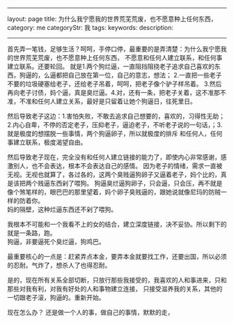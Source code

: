 


---
layout: page
title:  为什么我宁愿我的世界荒芜荒废，也不愿意种上任何东西，
category: me
categoryStr: 我
tags: 
keywords:
description:

---

首先弄一笔钱，足够生活？呵呵，手停口停，最重要的是弄清楚：为什么我宁愿我的世界荒芜荒废，也不愿意种上任何东西，
不愿意和任何人建立联系，和任何事建立联系。还要轮回。
就是1.两个狗烂逼，一直阻挡阻挠老子追求自己喜欢的东西，狗逼的，么逼都把自己放在第一位，自己的意志，想法；
2.一直把一些老子不要的垃圾硬塞给老子，还给老子吊着，呵呵，把老子像个驴子样吊着。
3.然后再向老子讨债，妈个逼，真是臭烂逼。4.对，还有一条，把老子关着，这不准那不准，不准和任何人建立关系，最好是只留着让她个狗逼日，往死里日。

然后导致老子这边：1.害怕失败，不敢去追求自己想要的，喜欢的，习得性无助；
2.内心自卑，不停的否定老子，压抑老子，逼迫老子，不听老子说的一句话，；3.就是极度的想摆脱一些事情，两个狗逼卵子，所以就极度的排斥
和任何人，任何事建立联系，极度渴望自由。

然后导致老子现在，完全没有和任何人建立链接的能力了，即使内心非常感谢，感激别人，也不会表达，根本不会表达自己的感情。
因为老子的情绪，需求一直被无视。无视也就算了，各过各的，这两个臭贱逼狗卵子又逼着老子，妈个比的，真是该把两个贱逼东西剁了喂狗。
狗逼臭烂逼狗卵子，只会逼，只会压，再不就是像个煞笔样的，眼巴巴的那里望着，妈个卵子臭贱逼的，跟她说就像尼玛的防贼一样的防着你。  
妈的隔壁，这种烂逼东西还不剁了喂狗。

我根本不可能和一个我看不上的女的结合，建立深度链接，决不妥协。所以剩下的就是一条路，跑。  
狗逼，非要逼死个臭烂逼，狗鸡巴。

最重要核心的一点是：赶紧弄点本金，要弄本金就要找工作，还要出国，所以必须的忍耐。气炸了，想杀人了也得忍耐。

是的，现在所有关系全部切断，只放行那些我接受的，我喜欢的人和事进来，只和那些对我有利，对我有好处的人和事物建立连接，
只接受滋养我的关系，其他的一切跟老子滚，狗逼的。重新开始。

现在怎么办？
还是做一个人的事，做自己的事情，默默的走，




